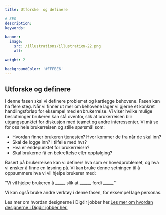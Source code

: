 ```yaml
---
title: Utforske  og definere

# SEO
description:
keywords:

banner:
  image:
    src: /illustrations/illustration-22.png
    alt:

weight: 2

backgroundColor: '#FFFBE6'
---
```


## Utforske og definere

I denne fasen skal vi definere problemet og kartlegge behovene. Fasen kan ha flere steg. 
Når vi finner ut mer om behovene lager vi gjerne et konkret handlingsforløp for eksempel med en brukerreise. 
Vi viser hvilke mulige beslutninger brukeren kan stå ovenfor, slik at brukerreisen blir utgangspunktet for diskusjon med teamet og andre interessenter. 
Vi må se for oss hele brukerreisen og stille spørsmål som:<br>  
- Hvordan finner brukeren tjenesten? Hvor kommer de fra når de skal inn?
- Skal de logge inn? I tilfelle med hva?
- Hva er endepunktet for brukerreisen?
- Skal brukerne få en bekreftelse eller oppfølging?  

Basert på brukerreisen kan vi definere hva som er hovedproblemet, og hva vi ønsker å finne en løsning på. Vi kan bruke denne setningen til å oppsummere hva vi vil hjelpe brukeren med: 

"Vi vil hjelpe brukeren å _____ slik at ______ fordi _____." 

Vi kan også bruke andre verktøy i denne fasen, for eksempel lage personas. 

Les mer om hvordan designerne i Digdir jobber her.[Les mer om hvordan designerne i Digdir jobber her.]([https://www.altinn.no/](https://www.designsystemet.no/)https://www.designsystemet.no/)
